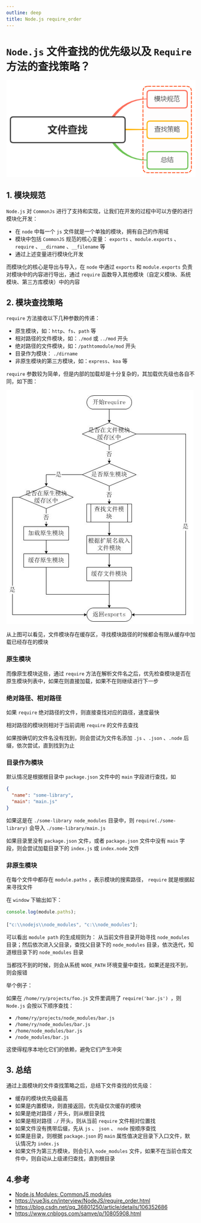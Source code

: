```yaml
---
outline: deep
title: Node.js require_order
---
```


# `Node.js` 文件查找的优先级以及 `Require` 方法的查找策略？

![require_order](./images/require_order.png)

## 1. 模块规范

`Node.js` 对 `CommonJs` 进行了支持和实现，让我们在开发的过程中可以方便的进行模块化开发：

- 在 `node` 中每一个 `js` 文件就是一个单独的模块，拥有自己的作用域
- 模块中包括 `CommonJS` 规范的核心变量： `exports` 、`module.exports` 、`require` 、`__dirname` 、`__filename` 等
- 通过上述变量进行模块化开发

而模块化的核心是导出与导入，在 `node` 中通过 `exports` 和 `module.exports` 负责对模块中的内容进行导出，通过 `require` 函数导入其他模块（自定义模块、系统模块、第三方库模块）中的内容

## 2. 模块查找策略

`require` 方法接收以下几种参数的传递：

- 原生模块，如：`http`、`fs`、`path` 等
- 相对路径的文件模块，如：`./mod` 或 `../mod` 开头
- 绝对路径的文件模块，如：`/pathtomodule/mod` 开头
- 目录作为模块： `./dirname`
- 非原生模块的第三方模块，如：`express`、`koa` 等

`require` 参数较为简单，但是内部的加载却是十分复杂的，其加载优先级也各自不同，如下图：

![require_order-require](./images/require_order-require.png)

从上图可以看见，文件模块存在缓存区，寻找模块路径的时候都会有限从缓存中加载已经存在的模块

### 原生模块

而像原生模块这些，通过 `require` 方法在解析文件名之后，优先检查模块是否在原生模块列表中，如果在则直接加载，如果不在则继续进行下一步

### 绝对路径、相对路径

如果 `require` 绝对路径的文件，则直接查找对应的路径，速度最快

相对路径的模块则相对于当前调用 `require` 的文件去查找

如果按确切的文件名没有找到，则会尝试为文件名添加 `.js` 、`.json` 、`.node` 后缀，依次尝试，直到找到为止

### 目录作为模块

默认情况是根据根目录中 `package.json` 文件中的 `main` 字段进行查找，如

```json
{
  "name": "some-library",
  "main": "main.js"
}
```

如果这是在 `./some-library node_modules` 目录中，则 `require(./some-library)` 会导入 `./some-library/main.js`

如果目录里没有 `package.json` 文件，或者 `package.json` 文件中没有 `main` 字段，则会尝试加载目录下的 `index.js` 或 `index.node` 文件

### 非原生模块

在每个文件中都存在 `module.paths` ，表示模块的搜索路径， `require` 就是根据起来寻找文件

在 `window` 下输出如下：

```js
console.log(module.paths);

["c:\\nodejs\\node_modules", "c:\\node_modules"];
```

可以看出 `module path` 的生成规则为：
从当前文件目录开始寻找 `node_modules` 目录；然后依次进入父目录，查找父目录下的 `node_modules` 目录，依次迭代，知道根目录下的 `node_modules` 目录

当都找不到的时候，则会从系统 `NODE_PATH` 环境变量中查找，如果还是找不到，则会报错

举个例子：

如果在 `/home/ry/projects/foo.js` 文件里调用了 `require('bar.js') `，则 `Node.js` 会按以下顺序查找：

- `/home/ry/projects/node_modules/bar.js`
- `/home/ry/node_modules/bar.js`
- `/home/node_modules/bar.js`
- `/node_modules/bar.js`

这使得程序本地化它们的依赖，避免它们产生冲突

## 3. 总结

通过上面模块的文件查找策略之后，总结下文件查找的优先级：

- 缓存的模块优先级最高
- 如果是内置模块，则直接返回，优先级仅次缓存的模块
- 如果是绝对路径 `/` 开头，则从根目录找
- 如果是相对路径 `./` 开头，则从当前 `require` 文件相对位置找
- 如果文件没有携带后缀，先从 `js` 、 `json` 、 `node` 按顺序查找
- 如果是目录，则根据 `package.json` 的 `main` 属性值决定目录下入口文件，默认情况为 `index.js`
- 如果文件为第三方模块，则会引入 `node_modules` 文件，如果不在当前仓库文件中，则自动从上级递归查找，直到根目录

## 4.参考

- [Node.js Modules: CommonJS modules](https://nodejs.org/api/modules.html#module)
- https://vue3js.cn/interview/NodeJS/require_order.html
- https://blog.csdn.net/qq_36801250/article/details/106352686
- https://www.cnblogs.com/samve/p/10805908.html
